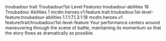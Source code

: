 <ability>
  <metadata>
    <class>troubadour</class>
    <feature_type>trait</feature_type>
    <file_dpath>Troubadour/1st-Level Features</file_dpath>
    <item_id>troubadour-abilities</item_id>
    <item_index>18</item_index>
    <item_name>Troubadour Abilities</item_name>
    <level>1</level>
    <scc>mcdm.heroes.v1:feature.trait.troubadour.1st-level-feature:troubadour-abilities</scc>
    <scdc>1.1.1:7.1.3.1:18</scdc>
    <source>mcdm.heroes.v1</source>
    <type>feature/trait/troubadour/1st-level-feature</type>
  </metadata>
  <effects>
    <effect type="mundane">Your performance centers around maneuvering through the scene of battle, maintaining its momentum so that the story flows as dramatically as possible.</effect>
  </effects>
</ability>
